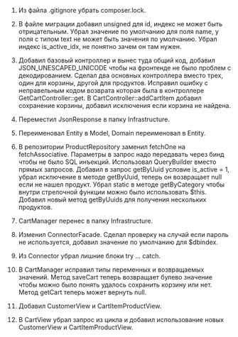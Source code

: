 1. Из файла .gitignore убрать composer.lock.

2. В файле миграции добавил unsigned для id, индекс не может быть отрицательным. 
Убрал значение по умолчанию для поля name, у поля с типом text не может быть значения по умолчанию.
Убрал индекс is_active_idx, не понятно зачем он там нужен. 

3. Добавил базовый контроллер и вынес туда общий код, добавил JSON_UNESCAPED_UNICODE чтобы на фронтенде не было проблем с декодированием. 
Сделал два основных контроллера вместо трех, один для корзины, другой для продуктов. 
Исправил ошибку с неправельным кодом возврата которая была в контроллере GetCartController::get.
В CartController::addCartItem добавил сохранение корзины, добавил исключения если корзина не найдена.

4. Переместил JsonResponse в папку Infrastructure.

5. Переименовал Entity в Model, Domain переименовал в Entity. 

6. В репозитории ProductRepository заменил fetchOne на fetchAssociative. Параметры в запрос надо передавать через бинд чтобы не было SQL инъекций. Использовал QueryBuilder вместо прямых запросов.
Добавил в запрос getByUuid условие is_active = 1, убрал исключение в методе getByUuid, теперь он возвращает null если не нашел продукт.
Убрал static в методе getByCategory чтобы внутри стрелочной функции можно было использовать $this.
Добавил новый метод getByUuids для получения нескольких продуктов.

7. CartManager перенес в папку Infrastructure.

8. Изменил ConnectorFacade. Сделал проверку на случай если пароль не используется, добавил значение по умолчанию для $dbindex.

9. Из Connector убрал лишние блоки try ... catch.

10. В CartManager исправил типы переменных и возвращаемых значений. Метод saveCart теперь возвращает булево значение чтобы можно было понять удалось сохранить корзину или нет.
Метод getCart теперь может вернуть null.

11. Добавил CustomerView и CartItemProductView.

12. В CartView убрал запрос из цикла и добавил использование новых  CustomerView и CartItemProductView.

